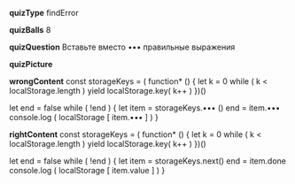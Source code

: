____quizType____
findError

____quizBalls____
8

____quizQuestion____
Вставьте вместо ••• правильные выражения

____quizPicture____


____wrongContent____
const storageKeys = ( function* () {
    let k = 0
    while ( k < localStorage.length )
        yield localStorage.key( k++ )
})()

let end = false
while ( !end ) {
    let item = storageKeys.••• ()
    end = item.•••
    console.log ( localStorage [ item.••• ] )
}

____rightContent____
const storageKeys = ( function* () {
    let k = 0
    while ( k < localStorage.length )
        yield localStorage.key( k++ )
})()

let end = false
while ( !end ) {
    let item = storageKeys.next()
    end = item.done
    console.log ( localStorage [ item.value ] )
}
